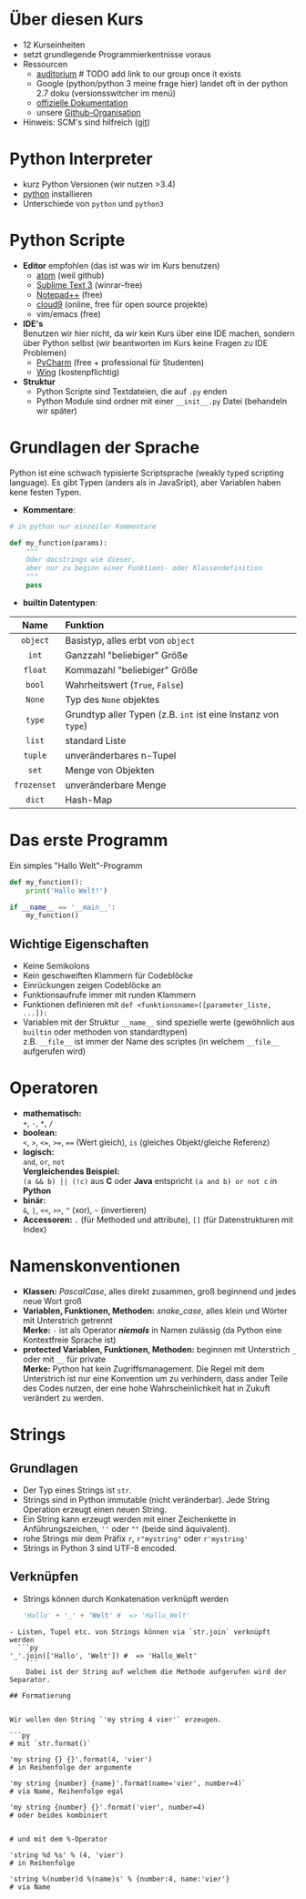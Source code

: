 # Über diesen Kurs
- 12 Kurseinheiten
- setzt grundlegende Programmierkentnisse voraus
- Ressourcen
    - [auditorium](http://auditorium.inf.tu-dresden.de) # TODO add link to our group once it exists
    - Google (python/python 3 meine frage hier) landet oft in der python 2.7 doku (versionsswitcher im menü)
    - [offizielle Dokumentation](docs.python.org)
    - unsere [Github-Organisation](http://github.com/tud-python-courses)
- Hinweis: SCM's sind hilfreich ([git](https://git-scm.com))


# Python Interpreter
- kurz Python Versionen (wir nutzen >3.4)
- [python](http://www.python.org) installieren
- Unterschiede von `python` und `python3`


# Python Scripte
- __Editor__ empfohlen (das ist was wir im Kurs benutzen)
    - [atom](https://atom.io) (weil github)
    - [Sublime Text 3](http://www.sublimetext.com/3) (winrar-free)
    - [Notepad++](http://notepad-plus-plus.org) (free)
    - [cloud9](https://c9.io) (online, free für open source projekte)
    - vim/emacs (free)
- __IDE's__  
Benutzen wir hier nicht, da wir kein Kurs über eine IDE machen, sondern über Python selbst (wir beantworten im Kurs keine Fragen zu IDE Problemen)
    - [PyCharm](https://jetbrains.com/pycharm) (free + professional für Studenten)
    - [Wing](https://wingware.com/) (kostenpflichtig)
- __Struktur__
    - Python Scripte sind Textdateien, die auf `.py` enden
    - Python Module sind ordner mit einer `__init__.py` Datei (behandeln wir später)


# Grundlagen der Sprache
Python ist eine schwach typisierte Scriptsprache (weakly typed scripting language). Es gibt Typen (anders als in JavaSript), aber Variablen haben kene festen Typen.

- __Kommentare__:

```py
# in python nur einzeiler Kommentare

def my_function(params):
    """
    Oder docstrings wie dieser,
    aber nur zu beginn einer Funktions- oder Klassendefinition
    """
    pass
```

- __builtin Datentypen__:

| Name | Funktion |
|:----:|:---------|
| `object` | Basistyp, alles erbt von `object` |
| `int` | Ganzzahl "beliebiger" Größe |
| `float` | Kommazahl "beliebiger" Größe |
| `bool` | Wahrheitswert (`True`, `False`) |
| `None` | Typ des `None` objektes |
| `type` | Grundtyp aller Typen (z.B. `int` ist eine Instanz von `type`) |
| `list` | standard Liste |
| `tuple` | unveränderbares n-Tupel |
| `set` | Menge von Objekten |
| `frozenset` | unveränderbare Menge |
| `dict` | Hash-Map |

# Das erste Programm
Ein simples "Hallo Welt"-Programm

```py
def my_function():
    print('Hallo Welt!')

if __name__ == '__main__':
    my_function()
```

## Wichtige Eigenschaften
- Keine Semikolons
- Kein geschweiften Klammern für Codeblöcke
- Einrückungen zeigen Codeblöcke an
- Funktionsaufrufe immer mit runden Klammern
- Funktionen definieren mit `def <funktionsname>([parameter_liste, ...]):`
- Variablen mit der Struktur `__name__` sind spezielle werte (gewöhnlich aus `builtin` oder methoden von standardtypen)  
  z.B. `__file__` ist immer der Name des scriptes (in welchem `__file__` aufgerufen wird)

# Operatoren
- __mathematisch:__  
  `+`, `-`, `*`, `/` 
- __boolean:__  
  `<`, `>`, `<=`, `>=`, `==` (Wert gleich), `is` (gleiches Objekt/gleiche Referenz)
- __logisch:__  
  `and`, `or`, `not`  
  __Vergleichendes Beispiel:__  
   `(a && b) || (!c)` aus __C__ oder __Java__ entspricht `(a and b) or not c` in __Python__
- __binär:__  
  `&`, `|`, `<<`, `>>`, `^` (xor), `~` (invertieren)
- __Accessoren:__ `.` (für Methoded und attribute), `[]` (für Datenstrukturen mit Index)

# Namenskonventionen
- __Klassen:__ *PascalCase*, alles direkt zusammen, groß beginnend und jedes neue Wort groß
- __Variablen, Funktionen, Methoden:__ *snake_case*, alles klein und Wörter mit Unterstrich getrennt  
  __Merke:__ `-` ist als Operator __*niemals*__ in Namen zulässig (da Python eine Kontextfreie Sprache ist)
- __protected Variablen, Funktionen, Methoden:__ beginnen mit Unterstrich `_` oder mit `__` für private  
  __Merke:__ Python hat kein Zugriffsmanagement. Die Regel mit dem Unterstrich ist nur eine Konvention um zu verhindern, dass ander Teile des Codes nutzen, der eine hohe Wahrscheinlichkeit hat in Zukuft verändert zu werden.

# Strings
## Grundlagen
- Der Typ eines Strings ist `str`.
- Strings sind in Python immutable (nicht veränderbar). Jede String Operation erzeugt einen neuen String.
- Ein String kann erzeugt werden mit einer Zeichenkette in Anführungszeichen, `''` oder `""` (beide sind äquivalent).
- rohe Strings mir dem Präfix `r`, `r"mystring"` oder `r'mystring'`
- Strings in Python 3 sind UTF-8 encoded.

## Verknüpfen
- Strings können durch Konkatenation verknüpft werden  
  ```py
  'Hallo' + '_' + 'Welt' #  => 'Hallo_Welt'
```
- Listen, Tupel etc. von Strings können via `str.join` verknüpft werden
  ```py
'_'.join(['Hallo', 'Welt']) #  => 'Hallo_Welt'
    ```
    Dabei ist der String auf welchem die Methode aufgerufen wird der Separator.

## Formatierung


Wir wollen den String `'my string 4 vier'` erzeugen.

```py
# mit `str.format()`  

'my string {} {}'.format(4, 'vier')
# in Reihenfolge der argumente

'my string {number} {name}'.format(name='vier', number=4)`
# via Name, Reihenfolge egal

'my string {number} {}'.format('vier', number=4)
# oder beides kombiniert


# und mit dem %-Operator

'string %d %s' % (4, 'vier')
# in Reihenfolge

'string %(number)d %(name)s' % {number:4, name:'vier'}
# via Name
  ```
